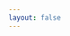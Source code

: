 ```yaml
---
layout: false
---
```


<script setup>
  import Page from './TableSortable.tsx'

</script>

<ClientOnly>
  <div class="wk-demo full-height">
    <Page />
  </div>
</ClientOnly>
